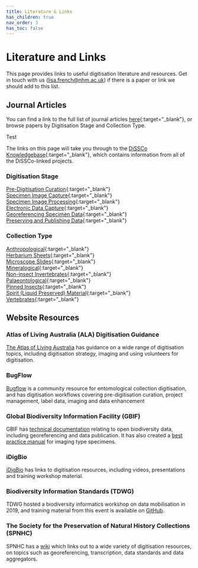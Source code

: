 ```yaml
---
title: Literature & Links
has_children: true
nav_order: 3
has_toc: false
---
```


# Literature and Links

This page provides links to useful digitisation literature and resources. Get in touch with us (lisa.french@nhm.ac.uk) if there is a paper or link we should add to this list.

## Journal Articles

You can find a link to the full list of journal articles [here](https://know.dissco.eu/handle/item/404){:target="_blank"}, or browse papers by Digitisation Stage and Collection Type. 

Test

The links on this page will take you through to the [DiSSCo Knowledgebase](https://know.dissco.eu/){:target="_blank"}, which contains information from all of the DiSSCo-linked projects.

### Digitisation Stage

[Pre-Digitisation Curation](https://know.dissco.eu/handle/item/404/simple-search?filterquery=Pre-Digitization+Curation+and+Staging&filtername=subject&filtertype=equals){:target="_blank"}\
[Specimen Image Capture](https://know.dissco.eu/handle/item/404/simple-search?filterquery=Specimen+Image+Capture&filtername=subject&filtertype=equals){:target="_blank"}\
[Specimen Image Processing](https://know.dissco.eu/handle/item/404/simple-search?filterquery=Specimen+Image+Processing&filtername=subject&filtertype=equals){:target="_blank"}\
[Electronic Data Capture](https://know.dissco.eu/handle/item/404/simple-search?filterquery=Electronic+Data+Capture&filtername=subject&filtertype=equals){:target="_blank"}\
[Georeferencing Specimen Data](https://know.dissco.eu/simple-search?query=georeferencing&sort_by=score&order=desc&rpp=10&etal=0&filtername=subject&filterquery=Georeferencing+Specimen+Data&filtertype=equals){:target="_blank"}\
[Preserving and Publishing Data](https://know.dissco.eu/handle/item/404/simple-search?filterquery=Preserving+and+Publishing+Data&filtername=subject&filtertype=equals){:target="_blank"}

### Collection Type

[Anthropological](https://know.dissco.eu/handle/item/403/simple-search?filterquery=Anthropological&filtername=subject&filtertype=equals){:target="_blank"}\
[Herbarium Sheets](https://know.dissco.eu/handle/item/404/simple-search?filterquery=Herbarium+Sheets&filtername=subject&filtertype=equals){:target="_blank"}\
[Microscope Slides](https://know.dissco.eu/handle/item/404/simple-search?filterquery=Microscope+Slides&filtername=subject&filtertype=equals){:target="_blank"}\
[Mineralogical](https://know.dissco.eu/handle/item/403/simple-search?filterquery=Mineralogical&filtername=subject&filtertype=equals){:target="_blank"}\
[Non-insect Invertebrates](https://know.dissco.eu/handle/item/403/simple-search?filterquery=Non-insect+Invertebrates&filtername=subject&filtertype=equals){:target="_blank"}\
[Palaeontological](https://know.dissco.eu/handle/item/404/simple-search?filterquery=Palaeontological&filtername=subject&filtertype=equals){:target="_blank"}\
[Pinned Insects](https://know.dissco.eu/handle/item/404/simple-search?filterquery=Pinned+Insects&filtername=subject&filtertype=equals){:target="_blank"}\
[Spirit (Liquid Preserved) Material](https://know.dissco.eu/handle/item/404/simple-search?filterquery=Spirit+%28liquid+preserved%29+material&filtername=subject&filtertype=equals){:target="_blank"}\
[Vertebrates](https://know.dissco.eu/handle/item/403/simple-search?filterquery=Vertebrates+%28dry+preserved%29&filtername=subject&filtertype=equals){:target="_blank"}

## Website Resources

### Atlas of Living Australia (ALA) Digitisation Guidance

[The Atlas of Living Australia](https://www.ala.org.au/who-we-are-3/digitisation-guidance/) has guidance on a wide range of digitisation topics, including digitisation strategy, imaging and using volunteers for digitisation.

### BugFlow
[Bugflow](https://entcollnet.github.io/BugFlow/) is a community resource for entomological collection digitisation, and has digitisation workflows covering pre-digitisation curation, project management, label data, imaging and data enhancement

### Global Biodiversity Information Facility (GBIF)
GBIF has [technical documentation](https://docs.gbif.org/documentation-guidelines/en/#current-documents) relating to open biodiversity data, including georeferencing and data publication. It has also created a [best practice manual](https://www.gbif.org/document/80576/digital-imaging-of-biological-type-specimens-a-manual-of-best-practice) for imaging type specimens.

### iDigBio
[iDigBio](https://www.idigbio.org/wiki/index.php/Digitization_Resources) has links to digitisation resources, including videos, presentations and training workshop material.

### Biodiversity Information Standards (TDWG)
TDWG hosted a biodiversity informatics workshop on data mobilisation in 2019, and training material from this event is available on [GitHub](https://github.com/tdwg/curriculum/blob/master/biodiversity-informatics-101/bi101_schedule_2019.md).

### The Society for the Preservation of Natural History Collections (SPNHC)
SPNHC has a [wiki](https://spnhc.biowikifarm.net/wiki/Digitization) which links out to a wide variety of digitisation resources, on topics such as georeferencing, transcription, data standards and data aggregators.

